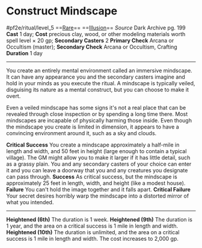 # Construct Mindscape
#pf2e/ritual/level_5
==[Rare](../../../../../TTRPGShare-Pathfinder-2E-Vault/rules/traits/rare.md)== ==[Illusion](../../../../../TTRPGShare-Pathfinder-2E-Vault/rules/traits/illusion.md)==
*Source* Dark Archive pg. 199
**Cast** 1 day; **Cost** precious clay, wood, or other modeling materials worth spell level × 20 gp; **Secondary Casters** 2
**Primary Check** Arcana or Occultism (master); **Secondary Check** Arcana or Occultism, Crafting
**Duration** 1 day

---
You create an entirely mental environment called an immersive mindscape. It can have any appearance you and the secondary casters imagine and hold in your minds as you execute the ritual. A mindscape is typically veiled, disguising its nature as a mental construct, but you can choose to make it overt. 

Even a veiled mindscape has some signs it's not a real place that can be revealed through close inspection or by spending a long time there. Most mindscapes are incapable of physically harming those inside. Even though the mindscape you create is limited in dimension, it appears to have a convincing environment around it, such as a sky and clouds.

**Critical Success** You create a mindscape approximately a half-mile in length and width, and 50 feet in height (large enough to contain a typical village). The GM might allow you to make it larger if it has little detail, such as a grassy plain. You and any secondary casters of your choice can enter it and you can leave a doorway that you and any creatures you designate can pass through.
**Success** As critical success, but the mindscape is approximately 25 feet in length, width, and height (like a modest house).
**Failure** You can't hold the image together and it falls apart.
**Critical Failure** Your secret desires horribly warp the mindscape into a distorted mirror of what you intended.

<hr>

**Heightened (6th)** The duration is 1 week.
**Heightened (9th)** The duration is 1 year, and the area on a critical success is 1 mile in length and width.
**Heightened (10th)** The duration is unlimited, and the area on a critical success is 1 mile in length and width. The cost increases to 2,000 gp.